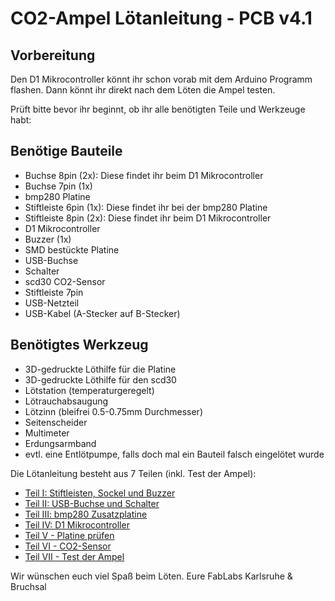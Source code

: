 # CO2-Ampel Lötanleitung - PCB v4.1

## Vorbereitung
Den D1 Mikrocontroller könnt ihr schon vorab mit dem Arduino Programm flashen. Dann könnt ihr direkt nach dem Löten die Ampel testen.

Prüft bitte bevor ihr beginnt, ob ihr alle benötigten Teile und Werkzeuge habt:

## Benötige Bauteile
* Buchse 8pin (2x): Diese findet ihr beim D1 Mikrocontroller
* Buchse 7pin (1x)
* bmp280 Platine
* Stiftleiste 6pin (1x): Diese findet ihr bei der bmp280 Platine
* Stiftleiste 8pin (2x): Diese findet ihr beim D1 Mikrocontroller
* D1 Mikrocontroller
* Buzzer (1x)
* SMD bestückte Platine
* USB-Buchse
* Schalter
* scd30 CO2-Sensor
* Stiftleiste 7pin
* USB-Netzteil
* USB-Kabel (A-Stecker auf B-Stecker)

## Benötigtes Werkzeug
* 3D-gedruckte Löthilfe für die Platine
* 3D-gedruckte Löthilfe für den scd30
* Lötstation (temperaturgeregelt)
* Lötrauchabsaugung
* Lötzinn (bleifrei 0.5-0.75mm Durchmesser)
* Seitenscheider
* Multimeter
* Erdungsarmband
* evtl. eine Entlötpumpe, falls doch mal ein Bauteil falsch eingelötet wurde


Die Lötanleitung besteht aus 7 Teilen (inkl. Test der Ampel):

* [Teil I: Stiftleisten, Sockel und Buzzer](Loetanleitung1.md)
* [Teil II: USB-Buchse und Schalter](Loetanleitung2.md)
* [Teil III: bmp280 Zusatzplatine](Loetanleitung3.md)
* [Teil IV: D1 Mikrocontroller](Loetanleitung4.md)
* [Teil V - Platine prüfen](Loetanleitung5.md)
* [Teil VI - CO2-Sensor](Loetanleitung6.md)
* [Teil VII - Test der Ampel](Loetanleitung7.md)

Wir wünschen euch viel Spaß beim Löten.
Eure FabLabs Karlsruhe & Bruchsal

